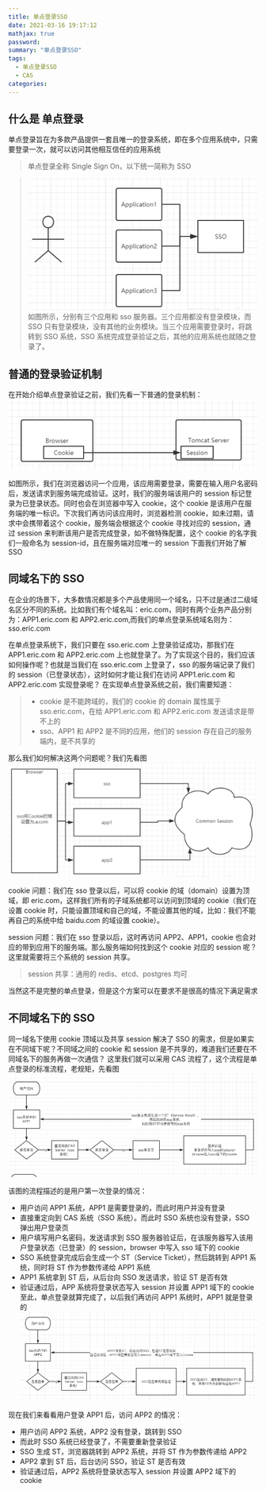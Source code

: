 ```yaml
---
title: 单点登录SSO
date: 2021-03-16 19:17:12
mathjax: true
password:
summary: "单点登录SSO"
tags:
  - 单点登录SSO
  - CAS
categories:
---
```


## 什么是 单点登录

单点登录旨在为多款产品提供一套且唯一的登录系统，即在多个应用系统中，只需要登录一次，就可以访问其他相互信任的应用系统

> 单点登录全称 Single Sign On，以下统一简称为 SSO

> ![Eric 真帅!](/meme/sso.png)
> 如图所示，分别有三个应用和 sso 服务器。三个应用都没有登录模块，而 SSO 只有登录模块，没有其他的业务模块。当三个应用需要登录时，将跳转到 SSO 系统，SSO 系统完成登录验证之后，其他的应用系统也就随之登录了。

## 普通的登录验证机制

在开始介绍单点登录验证之前，我们先看一下普通的登录机制：
![Eric 真帅!](/meme/login.png)

如图所示，我们在浏览器访问一个应用，该应用需要登录，需要在输入用户名密码后，发送请求到服务端完成验证。这时，我们的服务端该用户的 session 标记登录为已登录状态。同时也会在浏览器中写入 cookie，这个 cookie 是该用户在服务端的唯一标识。下次我们再访问该应用时，浏览器检测 cookie，如未过期，请求中会携带着这个 cookie，服务端会根据这个 cookie 寻找对应的 session，通过 session 来判断该用户是否完成登录，如不做特殊配置，这个 cookie 的名字我们一般命名为 session-id，且在服务端对应唯一的 session
下面我们开始了解 SSO

## 同域名下的 SSO

在企业的场景下，大多数情况都是多个产品使用同一个域名，只不过是通过二级域名区分不同的系统。比如我们有个域名叫：eric.com，同时有两个业务产品分别为：APP1.eric.com 和 APP2.eric.com,而我们的单点登录系统域名则为：sso.eric.com

在单点登录系统下，我们只要在 sso.eric.com 上登录验证成功，那我们在 APP1.eric.com 和 APP2.eric.com 上也就登录了。为了实现这个目的，我们应该如何操作呢？也就是当我们在 sso.eric.com 上登录了，sso 的服务端记录了我们的 session（已登录状态），这时如何才能让我们在访问 APP1.eric.com 和 APP2.eric.com 实现登录呢？
在实现单点登录系统之前，我们需要知道：

> - cookie 是不能跨域的，我们的 cookie 的 domain 属性属于 sso.eric.com，在给 APP1.eric.com 和 APP2.eric.com 发送请求是带不上的
> - sso、APP1 和 APP2 是不同的应用，他们的 session 存在自己的服务端内，是不共享的

那么我们如何解决这两个问题呢？我们先看图
![Eric 真帅!](/meme/sameSSO.png)

cookie 问题：我们在 sso 登录以后，可以将 cookie 的域（domain）设置为顶域，即 eric.com，这样我们所有的子域系统都可以访问到顶域的 cookie（我们在设置 cookie 时，只能设置顶域和自己的域，不能设置其他的域，比如：我们不能再自己的系统中给 baidu.com 的域设置 cookie）。

session 问题：我们在 sso 登录以后，这时再访问 APP2、APP1，cookie 也会对应的带到应用下的服务端。那么服务端如何找到这个 cookie 对应的 session 呢？这里就需要将三个系统的 session 共享。

> session 共享：通用的 redis、etcd、postgres 均可

当然这不是完整的单点登录，但是这个方案可以在要求不是很高的情况下满足需求

## 不同域名下的 SSO

同一域名下使用 cookie 顶域以及共享 session 解决了 SSO 的需求，但是如果实在不同域下呢？不同域之间的 cookie 和 session 是不共享的，难道我们还要在不同域名下的服务再做一次通信？
这里我们就可以采用 CAS 流程了，这个流程是单点登录的标准流程，老规矩，先看图
![Eric 真帅!](/meme/SSO1.png)

该图的流程描述的是用户第一次登录的情况：

- 用户访问 APP1 系统，APP1 是需要登录的，而此时用户并没有登录
- 直接重定向到 CAS 系统（SSO 系统）。而此时 SSO 系统也没有登录，SSO 弹出用户登录页
- 用户填写用户名密码，发送请求到 SSO 服务器验证后，在该服务器写入该用户登录状态（已登录）的 session，browser 中写入 sso 域下的 cookie
- SSO 系统登录完成后会生成一个 ST（Service Ticket），然后跳转到 APP1 系统，同时将 ST 作为参数传递给 APP1 系统
- APP1 系统拿到 ST 后，从后台向 SSO 发送请求，验证 ST 是否有效
- 验证通过后，APP 系统将登录状态写入 session 并设置 APP1 域下的 cookie
  至此，单点登录就算完成了，以后我们再访问 APP1 系统时，APP1 就是登录的
  ![Eric 真帅!](/meme/SSO2.png)

现在我们来看看用户登录 APP1 后，访问 APP2 的情况：

- 用户访问 APP2 系统，APP2 没有登录，跳转到 SSO
- 而此时 SSO 系统已经登录了，不需要重新登录验证
- SSO 生成 ST，浏览器跳转到 APP2 系统，并将 ST 作为参数传递给 APP2
- APP2 拿到 ST 后，后台访问 SSO，验证 ST 是否有效
- 验证通过后，APP2 系统将登录状态写入 session 并设置 APP2 域下的 cookie
